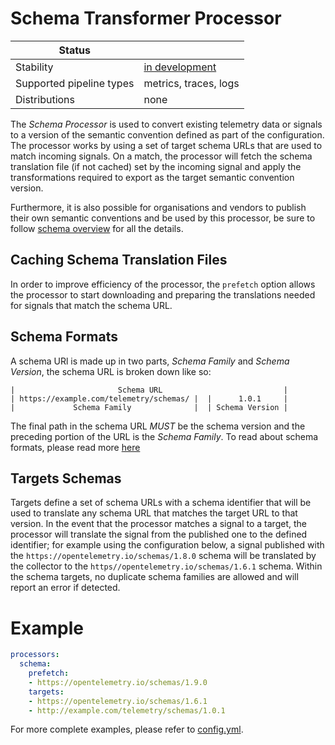 # Schema Transformer Processor

| Status                   |                  |
| ------------------------ | ---------------- |
| Stability                | [in development] |
| Supported pipeline types | metrics, traces, logs     |
| Distributions            | none             |

The _Schema Processor_ is used to convert existing telemetry data or signals to a version of the semantic convention defined as part of the configuration.
The processor works by using a set of target schema URLs that are used to match incoming signals.
On a match, the processor will fetch the schema translation file (if not cached) set by the incoming signal and apply the transformations
required to export as the target semantic convention version.

Furthermore, it is also possible for organisations and vendors to publish their own semantic conventions and be used by this processor, 
be sure to follow [schema overview](https://opentelemetry.io/docs/reference/specification/schemas/overview/) for all the details.

## Caching Schema Translation Files

In order to improve efficiency of the processor, the `prefetch` option allows the processor to start downloading and preparing
the translations needed for signals that match the schema URL.

## Schema Formats

A schema URl is made up in two parts, _Schema Family_ and _Schema Version_, the schema URL is broken down like so:

```text
|                       Schema URL                           |
| https://example.com/telemetry/schemas/ |  |      1.0.1     |
|             Schema Family              |  | Schema Version |
```

The final path in the schema URL _MUST_ be the schema version and the preceding portion of the URL is the _Schema Family_.
To read about schema formats, please read more [here](https://opentelemetry.io/docs/reference/specification/schemas/overview/#schema-url)

## Targets Schemas

Targets define a set of schema URLs with a schema identifier that will be used to translate any schema URL that matches the target URL to that version.
In the event that the processor matches a signal to a target, the processor will translate the signal from the published one to the defined identifier;
for example using the configuration below, a signal published with the `https://opentelemetry.io/schemas/1.8.0` schema will be translated 
by the collector to the `https//opentelemetry.io/schemas/1.6.1` schema.
Within the schema targets, no duplicate schema families are allowed and will report an error if detected.


# Example

```yaml
processors:
  schema:
    prefetch:
    - https://opentelemetry.io/schemas/1.9.0
    targets:
    - https://opentelemetry.io/schemas/1.6.1
    - http://example.com/telemetry/schemas/1.0.1
```

For more complete examples, please refer to [config.yml](./testdata/config.yml).

[in development]:https://github.com/open-telemetry/opentelemetry-collector#in-development
